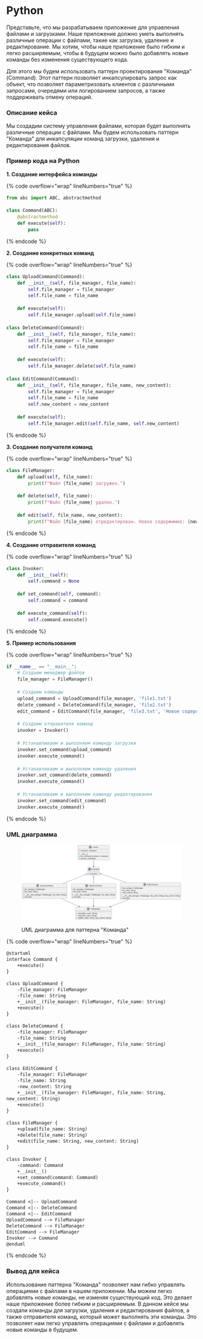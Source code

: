 # Python

Представьте, что мы разрабатываем приложение для управления файлами и загрузками. Наше приложение должно уметь выполнять различные операции с файлами, такие как загрузка, удаление и редактирование. Мы хотим, чтобы наше приложение было гибким и легко расширяемым, чтобы в будущем можно было добавлять новые команды без изменения существующего кода.

Для этого мы будем использовать паттерн проектирования "Команда" (Command). Этот паттерн позволяет инкапсулировать запрос как объект, что позволяет параметризовать клиентов с различными запросами, очередями или логированием запросов, а также поддерживать отмену операций.

### Описание кейса

Мы создадим систему управления файлами, которая будет выполнять различные операции с файлами. Мы будем использовать паттерн "Команда" для инкапсуляции команд загрузки, удаления и редактирования файлов.

### Пример кода на Python

**1. Создание интерфейса команды**

{% code overflow="wrap" lineNumbers="true" %}
```python
from abc import ABC, abstractmethod

class Command(ABC):
    @abstractmethod
    def execute(self):
        pass
```
{% endcode %}

**2. Создание конкретных команд**

{% code overflow="wrap" lineNumbers="true" %}
```python
class UploadCommand(Command):
    def __init__(self, file_manager, file_name):
        self.file_manager = file_manager
        self.file_name = file_name

    def execute(self):
        self.file_manager.upload(self.file_name)

class DeleteCommand(Command):
    def __init__(self, file_manager, file_name):
        self.file_manager = file_manager
        self.file_name = file_name

    def execute(self):
        self.file_manager.delete(self.file_name)

class EditCommand(Command):
    def __init__(self, file_manager, file_name, new_content):
        self.file_manager = file_manager
        self.file_name = file_name
        self.new_content = new_content

    def execute(self):
        self.file_manager.edit(self.file_name, self.new_content)
```
{% endcode %}

**3. Создание получателя команд**

{% code overflow="wrap" lineNumbers="true" %}
```python
class FileManager:
    def upload(self, file_name):
        print(f"Файл {file_name} загружен.")

    def delete(self, file_name):
        print(f"Файл {file_name} удален.")

    def edit(self, file_name, new_content):
        print(f"Файл {file_name} отредактирован. Новое содержимое: {new_content}")
```
{% endcode %}

**4. Создание отправителя команд**

{% code overflow="wrap" lineNumbers="true" %}
```python
class Invoker:
    def __init__(self):
        self.command = None

    def set_command(self, command):
        self.command = command

    def execute_command(self):
        self.command.execute()
```
{% endcode %}

**5. Пример использования**

{% code overflow="wrap" lineNumbers="true" %}
```python
if __name__ == "__main__":
    # Создаем менеджер файлов
    file_manager = FileManager()

    # Создаем команды
    upload_command = UploadCommand(file_manager, 'file1.txt')
    delete_command = DeleteCommand(file_manager, 'file2.txt')
    edit_command = EditCommand(file_manager, 'file3.txt', 'Новое содержимое')

    # Создаем отправителя команд
    invoker = Invoker()

    # Устанавливаем и выполняем команду загрузки
    invoker.set_command(upload_command)
    invoker.execute_command()

    # Устанавливаем и выполняем команду удаления
    invoker.set_command(delete_command)
    invoker.execute_command()

    # Устанавливаем и выполняем команду редактирования
    invoker.set_command(edit_command)
    invoker.execute_command()
```
{% endcode %}

### UML диаграмма

<figure><img src="../../../../../.gitbook/assets/image (2) (1) (1).png" alt=""><figcaption><p>UML диаграмма для паттерна "Команда"</p></figcaption></figure>

{% code overflow="wrap" lineNumbers="true" %}
```plantuml
@startuml
interface Command {
    +execute()
}

class UploadCommand {
    -file_manager: FileManager
    -file_name: String
    +__init__(file_manager: FileManager, file_name: String)
    +execute()
}

class DeleteCommand {
    -file_manager: FileManager
    -file_name: String
    +__init__(file_manager: FileManager, file_name: String)
    +execute()
}

class EditCommand {
    -file_manager: FileManager
    -file_name: String
    -new_content: String
    +__init__(file_manager: FileManager, file_name: String, new_content: String)
    +execute()
}

class FileManager {
    +upload(file_name: String)
    +delete(file_name: String)
    +edit(file_name: String, new_content: String)
}

class Invoker {
    -command: Command
    +__init__()
    +set_command(command: Command)
    +execute_command()
}

Command <|-- UploadCommand
Command <|-- DeleteCommand
Command <|-- EditCommand
UploadCommand --> FileManager
DeleteCommand --> FileManager
EditCommand --> FileManager
Invoker --> Command
@enduml
```
{% endcode %}

### Вывод для кейса

Использование паттерна "Команда" позволяет нам гибко управлять операциями с файлами в нашем приложении. Мы можем легко добавлять новые команды, не изменяя существующий код. Это делает наше приложение более гибким и расширяемым. В данном кейсе мы создали команды для загрузки, удаления и редактирования файлов, а также отправителя команд, который может выполнять эти команды. Это позволяет нам легко управлять операциями с файлами и добавлять новые команды в будущем.
